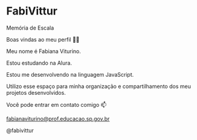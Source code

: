 # FabiVittur
Memória de Escala

Boas vindas ao meu perfil 💙💙

Meu nome é Fabiana Viturino.

Estou estudando na Alura.

Estou me desenvolvendo na linguagem JavaScript.

Utilizo esse espaço para minha organização e compartilhamento dos meu projetos desenvolvidos.

Você pode entrar em contato comigo 📫

fabianaviturino@prof.educacao.sp.gov.br

@fabivittur
